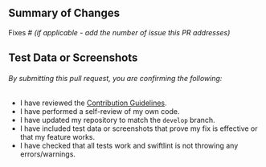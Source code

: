 ## **Summary of Changes**

Fixes # _(if applicable - add the number of issue this PR addresses)_

## **Test Data or Screenshots**

###### _By submitting this pull request, you are confirming the following:_

- I have reviewed the [Contribution Guidelines](https://github.com/web3swift-team/web3swift/blob/develop/CONTRIBUTION.md).
- I have performed a self-review of my own code.
- I have updated my repository to match the `develop` branch.
- I have included test data or screenshots that prove my fix is effective or that my feature works.
- I have checked that all tests work and swiftlint is not throwing any errors/warnings.
